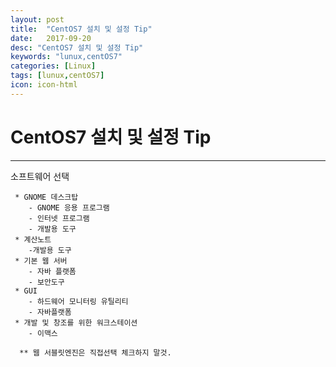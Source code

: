 ```yaml
---
layout: post
title:  "CentOS7 설치 및 설정 Tip"
date:   2017-09-20
desc: "CentOS7 설치 및 설정 Tip"
keywords: "lunux,centOS7"
categories: [Linux]
tags: [lunux,centOS7]
icon: icon-html
---
```


**CentOS7 설치 및 설정 Tip**
==========================

---

소프트웨어 선택
```
 * GNOME 데스크탑
	- GNOME 응용 프로그램
	- 인터넷 프로그램
	- 개발용 도구
 * 계산노트
	-개발용 도구
 * 기본 웹 서버
	- 자바 플랫폼
	- 보안도구
 * GUI
	- 하드웨어 모니터링 유틸리티
	- 자바플랫폼
 * 개발 및 창조를 위한 워크스테이션
	- 이맥스

  ** 웹 서블릿엔진은 직접선택 체크하지 말것.
```